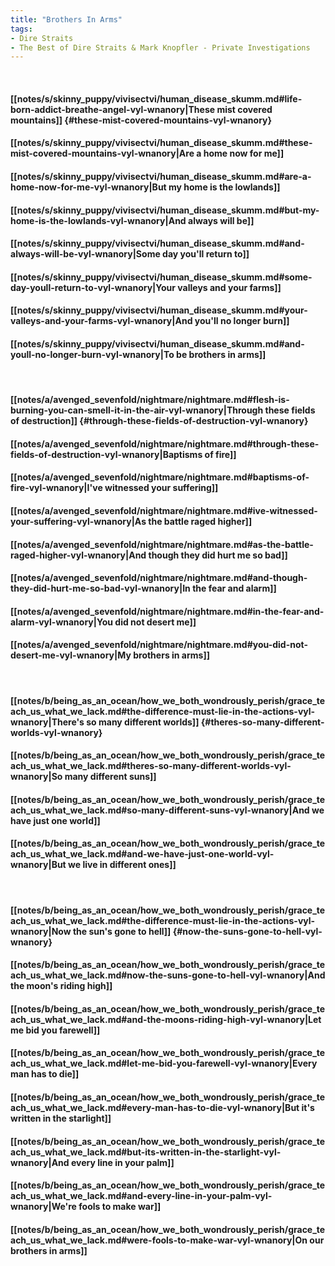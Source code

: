 ```yaml
---
title: "Brothers In Arms"
tags:
- Dire Straits
- The Best of Dire Straits & Mark Knopfler - Private Investigations
---
```

&nbsp;
#### [[notes/s/skinny_puppy/vivisectvi/human_disease_skumm.md#life-born-addict-breathe-angel-vyl-wnanory|These mist covered mountains]] {#these-mist-covered-mountains-vyl-wnanory}
#### [[notes/s/skinny_puppy/vivisectvi/human_disease_skumm.md#these-mist-covered-mountains-vyl-wnanory|Are a home now for me]]
#### [[notes/s/skinny_puppy/vivisectvi/human_disease_skumm.md#are-a-home-now-for-me-vyl-wnanory|But my home is the lowlands]]
#### [[notes/s/skinny_puppy/vivisectvi/human_disease_skumm.md#but-my-home-is-the-lowlands-vyl-wnanory|And always will be]]
#### [[notes/s/skinny_puppy/vivisectvi/human_disease_skumm.md#and-always-will-be-vyl-wnanory|Some day you'll return to]]
#### [[notes/s/skinny_puppy/vivisectvi/human_disease_skumm.md#some-day-youll-return-to-vyl-wnanory|Your valleys and your farms]]
#### [[notes/s/skinny_puppy/vivisectvi/human_disease_skumm.md#your-valleys-and-your-farms-vyl-wnanory|And you'll no longer burn]]
#### [[notes/s/skinny_puppy/vivisectvi/human_disease_skumm.md#and-youll-no-longer-burn-vyl-wnanory|To be brothers in arms]]
&nbsp;
#### [[notes/a/avenged_sevenfold/nightmare/nightmare.md#flesh-is-burning-you-can-smell-it-in-the-air-vyl-wnanory|Through these fields of destruction]] {#through-these-fields-of-destruction-vyl-wnanory}
#### [[notes/a/avenged_sevenfold/nightmare/nightmare.md#through-these-fields-of-destruction-vyl-wnanory|Baptisms of fire]]
#### [[notes/a/avenged_sevenfold/nightmare/nightmare.md#baptisms-of-fire-vyl-wnanory|I've witnessed your suffering]]
#### [[notes/a/avenged_sevenfold/nightmare/nightmare.md#ive-witnessed-your-suffering-vyl-wnanory|As the battle raged higher]]
#### [[notes/a/avenged_sevenfold/nightmare/nightmare.md#as-the-battle-raged-higher-vyl-wnanory|And though they did hurt me so bad]]
#### [[notes/a/avenged_sevenfold/nightmare/nightmare.md#and-though-they-did-hurt-me-so-bad-vyl-wnanory|In the fear and alarm]]
#### [[notes/a/avenged_sevenfold/nightmare/nightmare.md#in-the-fear-and-alarm-vyl-wnanory|You did not desert me]]
#### [[notes/a/avenged_sevenfold/nightmare/nightmare.md#you-did-not-desert-me-vyl-wnanory|My brothers in arms]]
&nbsp;
#### [[notes/b/being_as_an_ocean/how_we_both_wondrously_perish/grace_teach_us_what_we_lack.md#the-difference-must-lie-in-the-actions-vyl-wnanory|There's so many different worlds]] {#theres-so-many-different-worlds-vyl-wnanory}
#### [[notes/b/being_as_an_ocean/how_we_both_wondrously_perish/grace_teach_us_what_we_lack.md#theres-so-many-different-worlds-vyl-wnanory|So many different suns]]
#### [[notes/b/being_as_an_ocean/how_we_both_wondrously_perish/grace_teach_us_what_we_lack.md#so-many-different-suns-vyl-wnanory|And we have just one world]]
#### [[notes/b/being_as_an_ocean/how_we_both_wondrously_perish/grace_teach_us_what_we_lack.md#and-we-have-just-one-world-vyl-wnanory|But we live in different ones]]
&nbsp;
#### [[notes/b/being_as_an_ocean/how_we_both_wondrously_perish/grace_teach_us_what_we_lack.md#the-difference-must-lie-in-the-actions-vyl-wnanory|Now the sun's gone to hell]] {#now-the-suns-gone-to-hell-vyl-wnanory}
#### [[notes/b/being_as_an_ocean/how_we_both_wondrously_perish/grace_teach_us_what_we_lack.md#now-the-suns-gone-to-hell-vyl-wnanory|And the moon's riding high]]
#### [[notes/b/being_as_an_ocean/how_we_both_wondrously_perish/grace_teach_us_what_we_lack.md#and-the-moons-riding-high-vyl-wnanory|Let me bid you farewell]]
#### [[notes/b/being_as_an_ocean/how_we_both_wondrously_perish/grace_teach_us_what_we_lack.md#let-me-bid-you-farewell-vyl-wnanory|Every man has to die]]
#### [[notes/b/being_as_an_ocean/how_we_both_wondrously_perish/grace_teach_us_what_we_lack.md#every-man-has-to-die-vyl-wnanory|But it's written in the starlight]]
#### [[notes/b/being_as_an_ocean/how_we_both_wondrously_perish/grace_teach_us_what_we_lack.md#but-its-written-in-the-starlight-vyl-wnanory|And every line in your palm]]
#### [[notes/b/being_as_an_ocean/how_we_both_wondrously_perish/grace_teach_us_what_we_lack.md#and-every-line-in-your-palm-vyl-wnanory|We're fools to make war]]
#### [[notes/b/being_as_an_ocean/how_we_both_wondrously_perish/grace_teach_us_what_we_lack.md#were-fools-to-make-war-vyl-wnanory|On our brothers in arms]]
